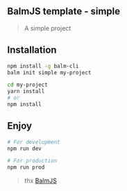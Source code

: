 ## BalmJS template - simple
> A simple project

## Installation

```sh
npm install -g balm-cli
balm init simple my-project

cd my-project
yarn install
# or
npm install
```

## Enjoy

```sh
# For development
npm run dev

# For production
npm run prod
```

> thx [BalmJS](http://balmjs.com/)

